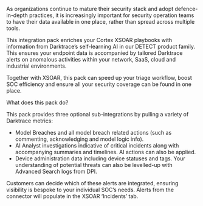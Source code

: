 As organizations continue to mature their security stack and adopt defence-in-depth practices, it is increasingly important for security operation teams to have their data available in one place, rather than spread across multiple tools.
 
This integration pack enriches your Cortex XSOAR playbooks with information from Darktrace’s self-learning AI in our DETECT product family. This ensures your endpoint data is accompanied by tailored Darktrace alerts on anomalous activities within your network, SaaS, cloud and industrial environments.
 
Together with XSOAR, this pack can speed up your triage workflow, boost SOC efficiency and ensure all your security coverage can be found in one place. 

What does this pack do?

This pack provides three optional sub-integrations by pulling a variety of Darktrace metrics:
- Model Breaches and all model breach related actions (such as commenting, acknowledging and model logic info).
- AI Analyst investigations indicative of critical incidents along with accompanying summaries and timelines. AI actions can also be applied.
- Device administration data including device statuses and tags. Your understanding of potential threats can also be levelled-up with Advanced Search logs from DPI.
 

Customers can decide which of these alerts are integrated, ensuring visibility is bespoke to your individual SOC’s needs. Alerts from the connector will populate in the XSOAR ‘Incidents’ tab.